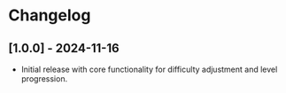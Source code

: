 # Changelog

## [1.0.0] - 2024-11-16
- Initial release with core functionality for difficulty adjustment and level progression.

